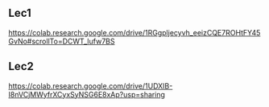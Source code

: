 ## Lec1
https://colab.research.google.com/drive/1RGgpljecyvh_eeizCQE7ROHtFY45GvNo#scrollTo=DCWT_lufw7BS

## Lec2
https://colab.research.google.com/drive/1UDXIB-I8nVCjMWyfrXCyxSyNSG6E8xAp?usp=sharing

